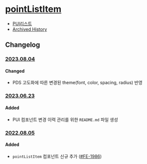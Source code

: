 # [pointListItem](https://rxc.atlassian.net/browse/FE-1986)
  * [PUI리스트](../README.md)
  * [Archived History](https://www.notion.so/rxc/PointListItem-1a47f9065ec0446cb4c653345a1ca87d?pvs=4)

## Changelog

### [2023.08.04](https://rxc.atlassian.net/browse/FE-3492)
#### Changed
  * PDS 고도화에 따른 변경된 theme(font, color, spacing, radius) 반영

### [2023.06.23](https://rxc.atlassian.net/browse/FE-3326)
#### Added 
  * PUI 컴포넌트 변경 이력 관리를 위한 `README.md` 파일 생성

### [2022.08.05](https://github.com/rxcompany/fe-mobile/commit/419ae3b88f82c219cbd0fbdc955301d6caa0e317)
#### Added 
  * `pointListItem` 컴포넌트 신규 추가 ([#FE-1986](https://rxc.atlassian.net/browse/FE-1986))